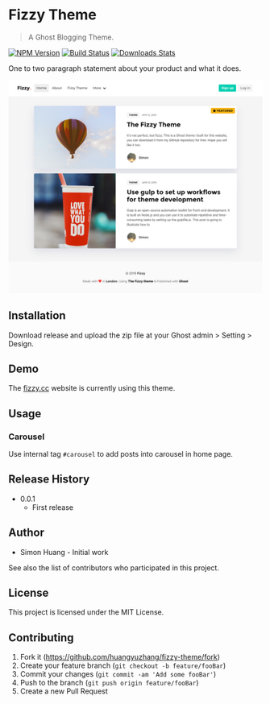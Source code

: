 # Fizzy Theme

> A Ghost Blogging Theme.

[![NPM Version][npm-image]][npm-url]
[![Build Status][travis-image]][travis-url]
[![Downloads Stats][npm-downloads]][npm-url]

One to two paragraph statement about your product and what it does.

![](./fizzy-theme-screenshot.png)

## Installation

Download release and upload the zip file at your Ghost admin > Setting > Design.

## Demo

The [fizzy.cc](https://fizzy.cc) website is currently using this theme.

## Usage

### Carousel

Use internal tag `#carousel` to add posts into carousel in home page.

## Release History

* 0.0.1
    * First release

## Author

- Simon Huang - Initial work 

See also the list of contributors who participated in this project.

## License

This project is licensed under the MIT License.

## Contributing

1. Fork it (<https://github.com/huangyuzhang/fizzy-theme/fork>)
2. Create your feature branch (`git checkout -b feature/fooBar`)
3. Commit your changes (`git commit -am 'Add some fooBar'`)
4. Push to the branch (`git push origin feature/fooBar`)
5. Create a new Pull Request

<!-- Markdown link & img dfn's -->
[npm-image]: https://img.shields.io/npm/v/datadog-metrics.svg?style=flat-square
[npm-url]: https://npmjs.org/package/datadog-metrics
[npm-downloads]: https://img.shields.io/npm/dm/datadog-metrics.svg?style=flat-square
[travis-image]: https://img.shields.io/travis/dbader/node-datadog-metrics/master.svg?style=flat-square
[travis-url]: https://travis-ci.org/dbader/node-datadog-metrics
[wiki]: https://github.com/yourname/yourproject/wiki